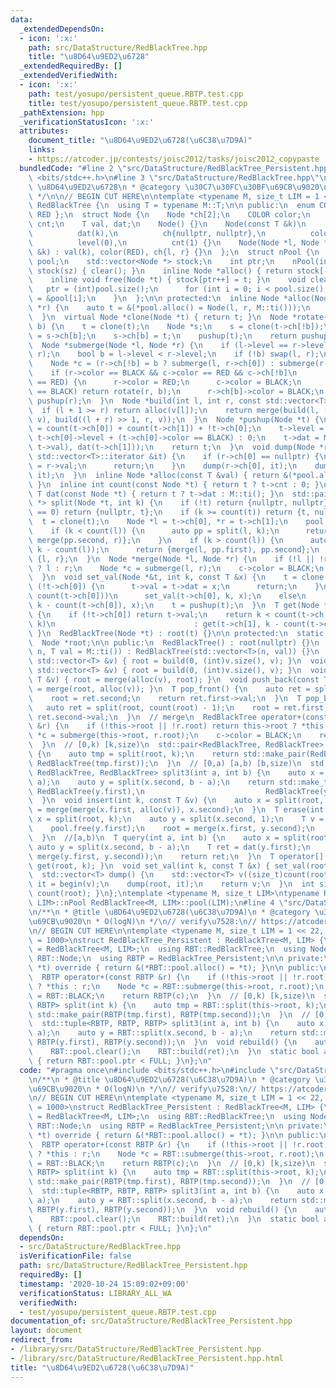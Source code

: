 ```yaml
---
data:
  _extendedDependsOn:
  - icon: ':x:'
    path: src/DataStructure/RedBlackTree.hpp
    title: "\u8D64\u9ED2\u6728"
  _extendedRequiredBy: []
  _extendedVerifiedWith:
  - icon: ':x:'
    path: test/yosupo/persistent_queue.RBTP.test.cpp
    title: test/yosupo/persistent_queue.RBTP.test.cpp
  _pathExtension: hpp
  _verificationStatusIcon: ':x:'
  attributes:
    document_title: "\u8D64\u9ED2\u6728(\u6C38\u7D9A)"
    links:
    - https://atcoder.jp/contests/joisc2012/tasks/joisc2012_copypaste
  bundledCode: "#line 2 \"src/DataStructure/RedBlackTree_Persistent.hpp\"\n#include\
    \ <bits/stdc++.h>\n#line 3 \"src/DataStructure/RedBlackTree.hpp\"\n/**\n * @title\
    \ \u8D64\u9ED2\u6728\n * @category \u30C7\u30FC\u30BF\u69CB\u9020\n * @brief O(logN)\n\
    \ */\n\n// BEGIN CUT HERE\n\ntemplate <typename M, size_t LIM = 1 << 20>\nstruct\
    \ RedBlackTree {\n  using T = typename M::T;\n\n public:\n  enum COLOR { BLACK,\
    \ RED };\n  struct Node {\n    Node *ch[2];\n    COLOR color;\n    int level,\
    \ cnt;\n    T val, dat;\n    Node() {}\n    Node(const T &k)\n        : val(k),\n\
    \          dat(k),\n          ch{nullptr, nullptr},\n          color(BLACK),\n\
    \          level(0),\n          cnt(1) {}\n    Node(Node *l, Node *r, const T\
    \ &k) : val(k), color(RED), ch{l, r} {}\n  };\n  struct nPool {\n    std::vector<Node>\
    \ pool;\n    std::vector<Node *> stock;\n    int ptr;\n    nPool(int sz) : pool(sz),\
    \ stock(sz) { clear(); }\n    inline Node *alloc() { return stock[--ptr]; }\n\
    \    inline void free(Node *t) { stock[ptr++] = t; }\n    void clear() {\n   \
    \   ptr = (int)pool.size();\n      for (int i = 0; i < pool.size(); i++) stock[i]\
    \ = &pool[i];\n    }\n  };\n\n protected:\n  inline Node *alloc(Node *l, Node\
    \ *r) {\n    auto t = &(*pool.alloc() = Node(l, r, M::ti()));\n    return pushup(t);\n\
    \  }\n  virtual Node *clone(Node *t) { return t; }\n  Node *rotate(Node *t, bool\
    \ b) {\n    t = clone(t);\n    Node *s;\n    s = clone(t->ch[!b]);\n    t->ch[!b]\
    \ = s->ch[b];\n    s->ch[b] = t;\n    pushup(t);\n    return pushup(s);\n  }\n\
    \  Node *submerge(Node *l, Node *r) {\n    if (l->level == r->level) return alloc(l,\
    \ r);\n    bool b = l->level < r->level;\n    if (!b) swap(l, r);\n    r = clone(r);\n\
    \    Node *c = (r->ch[!b] = b ? submerge(l, r->ch[0]) : submerge(r->ch[1], l));\n\
    \    if (r->color == BLACK && c->color == RED && c->ch[!b]\n        && c->ch[!b]->color\
    \ == RED) {\n      r->color = RED;\n      c->color = BLACK;\n      if (r->ch[b]->color\
    \ == BLACK) return rotate(r, b);\n      r->ch[b]->color = BLACK;\n    }\n    return\
    \ pushup(r);\n  }\n  Node *build(int l, int r, const std::vector<T> &v) {\n  \
    \  if (l + 1 >= r) return alloc(v[l]);\n    return merge(build(l, (l + r) >> 1,\
    \ v), build((l + r) >> 1, r, v));\n  }\n  Node *pushup(Node *t) {\n    t->cnt\
    \ = count(t->ch[0]) + count(t->ch[1]) + !t->ch[0];\n    t->level = t->ch[0] ?\
    \ t->ch[0]->level + (t->ch[0]->color == BLACK) : 0;\n    t->dat = M::f(M::f(dat(t->ch[0]),\
    \ t->val), dat(t->ch[1]));\n    return t;\n  }\n  void dump(Node *r, typename\
    \ std::vector<T>::iterator &it) {\n    if (r->ch[0] == nullptr) {\n      *it++\
    \ = r->val;\n      return;\n    }\n    dump(r->ch[0], it);\n    dump(r->ch[1],\
    \ it);\n  }\n  inline Node *alloc(const T &val) { return &(*pool.alloc() = Node(val));\
    \ }\n  inline int count(const Node *t) { return t ? t->cnt : 0; }\n  inline const\
    \ T dat(const Node *t) { return t ? t->dat : M::ti(); }\n  std::pair<Node *, Node\
    \ *> split(Node *t, int k) {\n    if (!t) return {nullptr, nullptr};\n    if (k\
    \ == 0) return {nullptr, t};\n    if (k >= count(t)) return {t, nullptr};\n  \
    \  t = clone(t);\n    Node *l = t->ch[0], *r = t->ch[1];\n    pool.free(t);\n\
    \    if (k < count(l)) {\n      auto pp = split(l, k);\n      return {pp.first,\
    \ merge(pp.second, r)};\n    }\n    if (k > count(l)) {\n      auto pp = split(r,\
    \ k - count(l));\n      return {merge(l, pp.first), pp.second};\n    }\n    return\
    \ {l, r};\n  }\n  Node *merge(Node *l, Node *r) {\n    if (!l || !r) return l\
    \ ? l : r;\n    Node *c = submerge(l, r);\n    c->color = BLACK;\n    return c;\n\
    \  }\n  void set_val(Node *&t, int k, const T &x) {\n    t = clone(t);\n    if\
    \ (!t->ch[0]) {\n      t->val = t->dat = x;\n      return;\n    }\n    if (k <\
    \ count(t->ch[0]))\n      set_val(t->ch[0], k, x);\n    else\n      set_val(t->ch[1],\
    \ k - count(t->ch[0]), x);\n    t = pushup(t);\n  }\n  T get(Node *&t, int k)\
    \ {\n    if (!t->ch[0]) return t->val;\n    return k < count(t->ch[0]) ? get(t->ch[0],\
    \ k)\n                               : get(t->ch[1], k - count(t->ch[0]));\n \
    \ }\n  RedBlackTree(Node *t) : root(t) {}\n\n protected:\n  static nPool pool;\n\
    \  Node *root;\n\n public:\n  RedBlackTree() : root(nullptr) {}\n  RedBlackTree(int\
    \ n, T val = M::ti()) : RedBlackTree(std::vector<T>(n, val)) {}\n  RedBlackTree(const\
    \ std::vector<T> &v) { root = build(0, (int)v.size(), v); }\n  void build(const\
    \ std::vector<T> &v) { root = build(0, (int)v.size(), v); }\n  void push_front(const\
    \ T &v) { root = merge(alloc(v), root); }\n  void push_back(const T &v) { root\
    \ = merge(root, alloc(v)); }\n  T pop_front() {\n    auto ret = split(root, 1);\n\
    \    root = ret.second;\n    return ret.first->val;\n  }\n  T pop_back() {\n \
    \   auto ret = split(root, count(root) - 1);\n    root = ret.first;\n    return\
    \ ret.second->val;\n  }\n  // merge\n  RedBlackTree operator+(const RedBlackTree\
    \ &r) {\n    if (!this->root || !r.root) return this->root ? *this : r;\n    Node\
    \ *c = submerge(this->root, r.root);\n    c->color = BLACK;\n    return RedBlackTree(c);\n\
    \  }\n  // [0,k) [k,size)\n  std::pair<RedBlackTree, RedBlackTree> split(int k)\
    \ {\n    auto tmp = split(root, k);\n    return std::make_pair(RedBlackTree(tmp.first),\
    \ RedBlackTree(tmp.first));\n  }\n  // [0,a) [a,b) [b,size)\n  std::tuple<RedBlackTree,\
    \ RedBlackTree, RedBlackTree> split3(int a, int b) {\n    auto x = split(root,\
    \ a);\n    auto y = split(x.second, b - a);\n    return std::make_tuple(RedBlackTree(x.first),\
    \ RedBlackTree(y.first),\n                           RedBlackTree(y.second));\n\
    \  }\n  void insert(int k, const T &v) {\n    auto x = split(root, k);\n    root\
    \ = merge(merge(x.first, alloc(v)), x.second);\n  }\n  T erase(int k) {\n    auto\
    \ x = split(root, k);\n    auto y = split(x.second, 1);\n    T v = y.first->val;\n\
    \    pool.free(y.first);\n    root = merge(x.first, y.second);\n    return v;\n\
    \  }\n  //[a,b)\n  T query(int a, int b) {\n    auto x = split(root, a);\n   \
    \ auto y = split(x.second, b - a);\n    T ret = dat(y.first);\n    root = merge(x.first,\
    \ merge(y.first, y.second));\n    return ret;\n  }\n  T operator[](int k) { return\
    \ get(root, k); }\n  void set_val(int k, const T &x) { set_val(root, k, x); }\n\
    \  std::vector<T> dump() {\n    std::vector<T> v((size_t)count(root));\n    auto\
    \ it = begin(v);\n    dump(root, it);\n    return v;\n  }\n  int size() { return\
    \ count(root); }\n};\ntemplate <typename M, size_t LIM>\ntypename RedBlackTree<M,\
    \ LIM>::nPool RedBlackTree<M, LIM>::pool(LIM);\n#line 4 \"src/DataStructure/RedBlackTree_Persistent.hpp\"\
    \n/**\n * @title \u8D64\u9ED2\u6728(\u6C38\u7D9A)\n * @category \u30C7\u30FC\u30BF\
    \u69CB\u9020\n * O(logN)\n */\n// verify\u7528:\n// https://atcoder.jp/contests/joisc2012/tasks/joisc2012_copypaste\n\
    \n// BEGIN CUT HERE\n\ntemplate <typename M, size_t LIM = 1 << 22, size_t FULL\
    \ = 1000>\nstruct RedBlackTree_Persistent : RedBlackTree<M, LIM> {\n  using RBT\
    \ = RedBlackTree<M, LIM>;\n  using RBT::RedBlackTree;\n  using Node = typename\
    \ RBT::Node;\n  using RBTP = RedBlackTree_Persistent;\n\n private:\n  Node *clone(Node\
    \ *t) override { return &(*RBT::pool.alloc() = *t); }\n\n public:\n  // merge\n\
    \  RBTP operator+(const RBTP &r) {\n    if (!this->root || !r.root) return this->root\
    \ ? *this : r;\n    Node *c = RBT::submerge(this->root, r.root);\n    c->color\
    \ = RBT::BLACK;\n    return RBTP(c);\n  }\n  // [0,k) [k,size)\n  std::pair<RBTP,\
    \ RBTP> split(int k) {\n    auto tmp = RBT::split(this->root, k);\n    return\
    \ std::make_pair(RBTP(tmp.first), RBTP(tmp.second));\n  }\n  // [0,a) [a,b) [b,size)\n\
    \  std::tuple<RBTP, RBTP, RBTP> split3(int a, int b) {\n    auto x = RBT::split(this->root,\
    \ a);\n    auto y = RBT::split(x.second, b - a);\n    return std::make_tuple(RBTP(x.first),\
    \ RBTP(y.first), RBTP(y.second));\n  }\n  void rebuild() {\n    auto ret = RBT::dump();\n\
    \    RBT::pool.clear();\n    RBT::build(ret);\n  }\n  static bool almost_full()\
    \ { return RBT::pool.ptr < FULL; }\n};\n"
  code: "#pragma once\n#include <bits/stdc++.h>\n#include \"src/DataStructure/RedBlackTree.hpp\"\
    \n/**\n * @title \u8D64\u9ED2\u6728(\u6C38\u7D9A)\n * @category \u30C7\u30FC\u30BF\
    \u69CB\u9020\n * O(logN)\n */\n// verify\u7528:\n// https://atcoder.jp/contests/joisc2012/tasks/joisc2012_copypaste\n\
    \n// BEGIN CUT HERE\n\ntemplate <typename M, size_t LIM = 1 << 22, size_t FULL\
    \ = 1000>\nstruct RedBlackTree_Persistent : RedBlackTree<M, LIM> {\n  using RBT\
    \ = RedBlackTree<M, LIM>;\n  using RBT::RedBlackTree;\n  using Node = typename\
    \ RBT::Node;\n  using RBTP = RedBlackTree_Persistent;\n\n private:\n  Node *clone(Node\
    \ *t) override { return &(*RBT::pool.alloc() = *t); }\n\n public:\n  // merge\n\
    \  RBTP operator+(const RBTP &r) {\n    if (!this->root || !r.root) return this->root\
    \ ? *this : r;\n    Node *c = RBT::submerge(this->root, r.root);\n    c->color\
    \ = RBT::BLACK;\n    return RBTP(c);\n  }\n  // [0,k) [k,size)\n  std::pair<RBTP,\
    \ RBTP> split(int k) {\n    auto tmp = RBT::split(this->root, k);\n    return\
    \ std::make_pair(RBTP(tmp.first), RBTP(tmp.second));\n  }\n  // [0,a) [a,b) [b,size)\n\
    \  std::tuple<RBTP, RBTP, RBTP> split3(int a, int b) {\n    auto x = RBT::split(this->root,\
    \ a);\n    auto y = RBT::split(x.second, b - a);\n    return std::make_tuple(RBTP(x.first),\
    \ RBTP(y.first), RBTP(y.second));\n  }\n  void rebuild() {\n    auto ret = RBT::dump();\n\
    \    RBT::pool.clear();\n    RBT::build(ret);\n  }\n  static bool almost_full()\
    \ { return RBT::pool.ptr < FULL; }\n};\n"
  dependsOn:
  - src/DataStructure/RedBlackTree.hpp
  isVerificationFile: false
  path: src/DataStructure/RedBlackTree_Persistent.hpp
  requiredBy: []
  timestamp: '2020-10-24 15:09:02+09:00'
  verificationStatus: LIBRARY_ALL_WA
  verifiedWith:
  - test/yosupo/persistent_queue.RBTP.test.cpp
documentation_of: src/DataStructure/RedBlackTree_Persistent.hpp
layout: document
redirect_from:
- /library/src/DataStructure/RedBlackTree_Persistent.hpp
- /library/src/DataStructure/RedBlackTree_Persistent.hpp.html
title: "\u8D64\u9ED2\u6728(\u6C38\u7D9A)"
---
```

